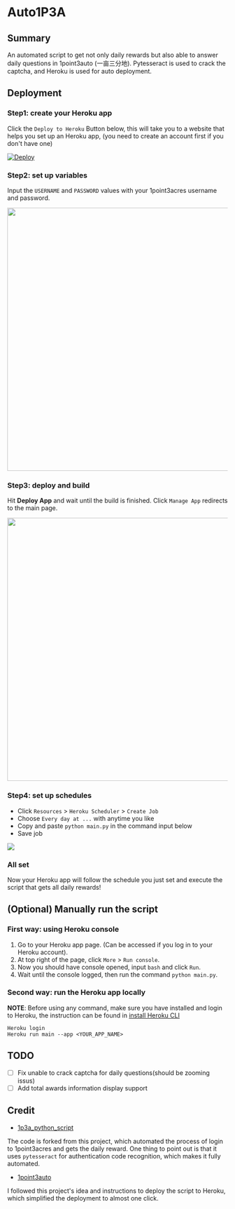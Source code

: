 # Auto1P3A

## Summary

An automated script to get not only daily rewards but also able to answer daily questions in 1point3auto (一亩三分地). Pytesseract is used to crack the captcha, and Heroku is used for auto deployment.

## Deployment

### Step1: create your Heroku app

Click the `Deploy to Heroku` Button below, this will take you to a website that helps you set up an Heroku app, (you need to create an account first if you don't have one)

[![Deploy](https://www.herokucdn.com/deploy/button.png)](https://heroku.com/deploy)

### Step2: set up variables

Input the `USERNAME` and `PASSWORD` values with your 1point3acres username and password.

<img src="https://i.imgur.com/jV8a7fQ.png" width="600px">

### Step3: deploy and build

Hit **Deploy App** and wait until the build is finished. Click `Manage App` redirects to the main page.

<img src="https://i.imgur.com/UnHlu8Q.png" width="600px">

### Step4: set up schedules

- Click `Resources` > `Heroku Scheduler` > `Create Job`
- Choose `Every day at ...` with anytime you like
- Copy and paste `python main.py` in the command input below
- Save job

<img src="https://i.imgur.com/hj6adwI.png">

### All set

Now your Heroku app will follow the schedule you just set and execute the script that gets all daily rewards!

## (Optional) Manually run the script

### First way: using Heroku console

1. Go to your Heroku app page. (Can be accessed if you log in to your Heroku account).
2. At top right of the page, click `More` > `Run console`.
3. Now you should have console opened, input `bash` and click `Run`.
4. Wait until the console logged, then run the command `python main.py`.

### Second way: run the Heroku app locally

**NOTE**: Before using any command, make sure you have installed and login to Heroku, the instruction can be found in [install Heroku CLI](https://devcenter.heroku.com/articles/heroku-cli)

```code
Heroku login
Heroku run main --app <YOUR_APP_NAME>
```

## TODO

- [ ] Fix unable to crack captcha for daily questions(should be zooming issus)
- [ ] Add total awards information display support

## Credit

- [1p3a_python_script](https://github.com/VividLau/1p3a_python_script)

The code is forked from this project, which automated the process of login to 1point3acres and gets the daily reward. One thing to point out is that it uses `pytesseract` for authentication code recognition, which makes it fully automated.

- [1point3auto](https://github.com/CryoliteZ/1point3auto)

I followed this project's idea and instructions to deploy the script to Heroku, which simplified the deployment to almost one click.
